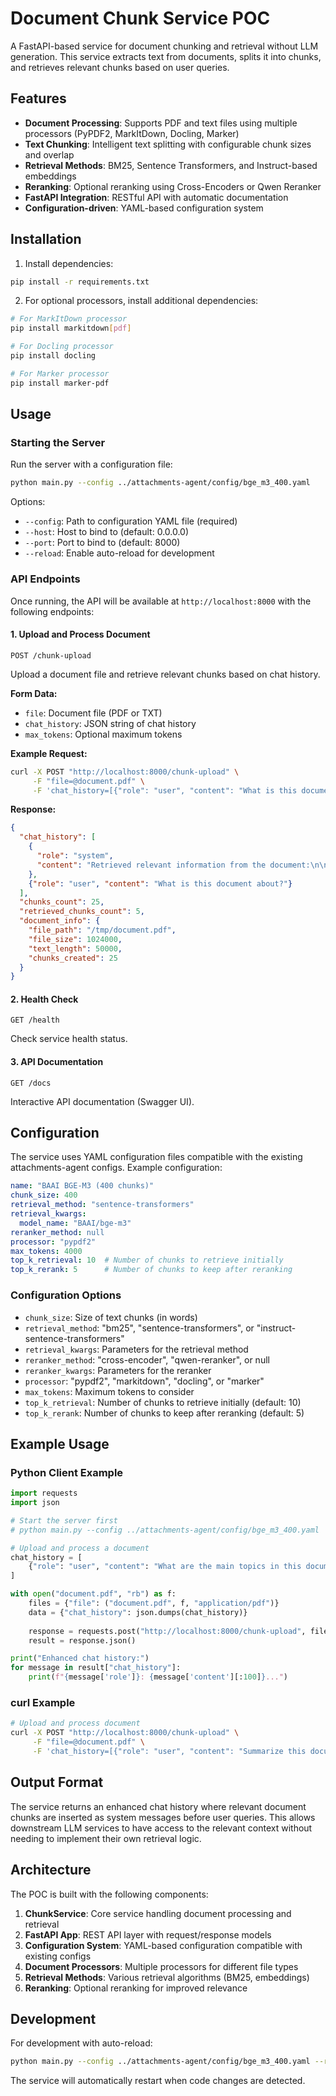 # Document Chunk Service POC

A FastAPI-based service for document chunking and retrieval without LLM generation. This service extracts text from documents, splits it into chunks, and retrieves relevant chunks based on user queries.

## Features

- **Document Processing**: Supports PDF and text files using multiple processors (PyPDF2, MarkItDown, Docling, Marker)
- **Text Chunking**: Intelligent text splitting with configurable chunk sizes and overlap
- **Retrieval Methods**: BM25, Sentence Transformers, and Instruct-based embeddings
- **Reranking**: Optional reranking using Cross-Encoders or Qwen Reranker
- **FastAPI Integration**: RESTful API with automatic documentation
- **Configuration-driven**: YAML-based configuration system

## Installation

1. Install dependencies:
```bash
pip install -r requirements.txt
```

2. For optional processors, install additional dependencies:
```bash
# For MarkItDown processor
pip install markitdown[pdf]

# For Docling processor  
pip install docling

# For Marker processor
pip install marker-pdf
```

## Usage

### Starting the Server

Run the server with a configuration file:

```bash
python main.py --config ../attachments-agent/config/bge_m3_400.yaml
```

Options:
- `--config`: Path to configuration YAML file (required)
- `--host`: Host to bind to (default: 0.0.0.0)
- `--port`: Port to bind to (default: 8000)
- `--reload`: Enable auto-reload for development

### API Endpoints

Once running, the API will be available at `http://localhost:8000` with the following endpoints:

#### 1. Upload and Process Document
`POST /chunk-upload`

Upload a document file and retrieve relevant chunks based on chat history.

**Form Data:**
- `file`: Document file (PDF or TXT)
- `chat_history`: JSON string of chat history
- `max_tokens`: Optional maximum tokens

**Example Request:**
```bash
curl -X POST "http://localhost:8000/chunk-upload" \
     -F "file=@document.pdf" \
     -F 'chat_history=[{"role": "user", "content": "What is this document about?"}]'
```

**Response:**
```json
{
  "chat_history": [
    {
      "role": "system", 
      "content": "Retrieved relevant information from the document:\n\nChunk 1:\n[retrieved content]"
    },
    {"role": "user", "content": "What is this document about?"}
  ],
  "chunks_count": 25,
  "retrieved_chunks_count": 5,
  "document_info": {
    "file_path": "/tmp/document.pdf",
    "file_size": 1024000,
    "text_length": 50000,
    "chunks_created": 25
  }
}
```

#### 2. Health Check
`GET /health`

Check service health status.

#### 3. API Documentation
`GET /docs`

Interactive API documentation (Swagger UI).

## Configuration

The service uses YAML configuration files compatible with the existing attachments-agent configs. Example configuration:

```yaml
name: "BAAI BGE-M3 (400 chunks)"
chunk_size: 400
retrieval_method: "sentence-transformers"
retrieval_kwargs:
  model_name: "BAAI/bge-m3"
reranker_method: null
processor: "pypdf2"
max_tokens: 4000
top_k_retrieval: 10  # Number of chunks to retrieve initially
top_k_rerank: 5      # Number of chunks to keep after reranking
```

### Configuration Options

- `chunk_size`: Size of text chunks (in words)
- `retrieval_method`: "bm25", "sentence-transformers", or "instruct-sentence-transformers"
- `retrieval_kwargs`: Parameters for the retrieval method
- `reranker_method`: "cross-encoder", "qwen-reranker", or null
- `reranker_kwargs`: Parameters for the reranker
- `processor`: "pypdf2", "markitdown", "docling", or "marker"
- `max_tokens`: Maximum tokens to consider
- `top_k_retrieval`: Number of chunks to retrieve initially (default: 10)
- `top_k_rerank`: Number of chunks to keep after reranking (default: 5)

## Example Usage

### Python Client Example

```python
import requests
import json

# Start the server first
# python main.py --config ../attachments-agent/config/bge_m3_400.yaml

# Upload and process a document
chat_history = [
    {"role": "user", "content": "What are the main topics in this document?"}
]

with open("document.pdf", "rb") as f:
    files = {"file": ("document.pdf", f, "application/pdf")}
    data = {"chat_history": json.dumps(chat_history)}
    
    response = requests.post("http://localhost:8000/chunk-upload", files=files, data=data)
    result = response.json()

print("Enhanced chat history:")
for message in result["chat_history"]:
    print(f"{message['role']}: {message['content'][:100]}...")
```

### curl Example

```bash
# Upload and process document
curl -X POST "http://localhost:8000/chunk-upload" \
     -F "file=@document.pdf" \
     -F 'chat_history=[{"role": "user", "content": "Summarize this document"}]'
```

## Output Format

The service returns an enhanced chat history where relevant document chunks are inserted as system messages before user queries. This allows downstream LLM services to have access to the relevant context without needing to implement their own retrieval logic.

## Architecture

The POC is built with the following components:

1. **ChunkService**: Core service handling document processing and retrieval
2. **FastAPI App**: REST API layer with request/response models
3. **Configuration System**: YAML-based configuration compatible with existing configs
4. **Document Processors**: Multiple processors for different file types
5. **Retrieval Methods**: Various retrieval algorithms (BM25, embeddings)
6. **Reranking**: Optional reranking for improved relevance

## Development

For development with auto-reload:

```bash
python main.py --config ../attachments-agent/config/bge_m3_400.yaml --reload
```

The service will automatically restart when code changes are detected.
